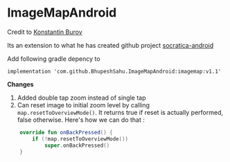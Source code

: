 # ImageMapAndroid 

Credit to [Konstantin Burov](https://github.com/aectann)

Its an extension to what he has created github project [socratica-android](https://github.com/aectann/socratica-android)

Add following gradle depency to 
```
implementation 'com.github.BhupeshSahu.ImageMapAndroid:imagemap:v1.1'
```  
**Changes**

1. Added double tap zoom instead of single tap
2. Can reset image to initial zoom level by calling `map.resetToOverviewMode()`. It returns true if reset is actually performed, false otherwise.
Here's how we can do that :
```kotlin
    override fun onBackPressed() {
        if (!map.resetToOverviewMode())
            super.onBackPressed()
    }
```
